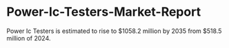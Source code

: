 # Power-Ic-Testers-Market-Report
Power Ic Testers is estimated to rise to $1058.2 million by 2035 from $518.5 million of 2024.
